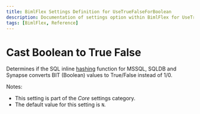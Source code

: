 ```yaml
---
title: BimlFlex Settings Definition for UseTrueFalseForBoolean
description: Documentation of settings option within BimlFlex for UseTrueFalseForBoolean
tags: [BimlFlex, Reference]
---
```


# Cast Boolean to True False

Determines if the SQL inline [hashing](../../concepts/hashing) function for MSSQL, SQLDB and Synapse converts BIT (Boolean) values to True/False instead of 1/0.

Notes:

* This setting is part of the *Core* settings category.
* The default value for this setting is `N`.
